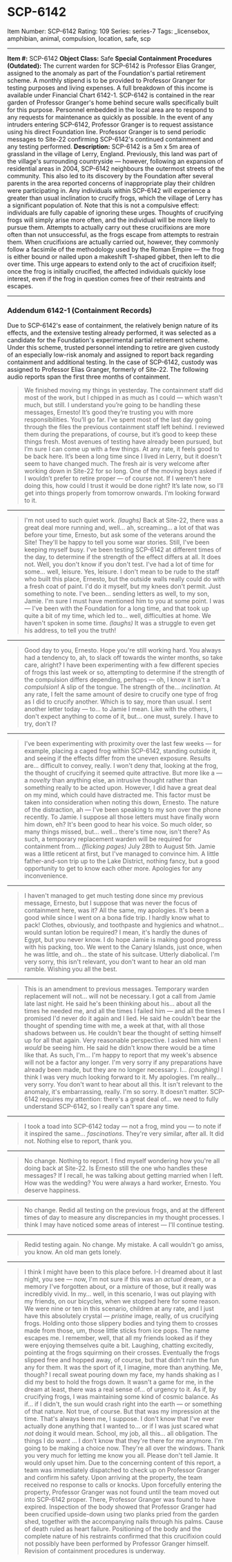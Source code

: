 # SCP-6142
Item Number: SCP-6142
Rating: 109
Series: series-7
Tags: _licensebox, amphibian, animal, compulsion, location, safe, scp

---

**Item #:** SCP-6142
**Object Class:** Safe
**Special Containment Procedures (Outdated):** The current warden for SCP-6142 is Professor Elias Granger, assigned to the anomaly as part of the Foundation's partial retirement scheme. A monthly stipend is to be provided to Professor Granger for testing purposes and living expenses. A full breakdown of this income is available under Financial Chart 6142-1.
SCP-6142 is contained in the rear garden of Professor Granger's home behind secure walls specifically built for this purpose. Personnel embedded in the local area are to respond to any requests for maintenance as quickly as possible. In the event of any intruders entering SCP-6142, Professor Granger is to request assistance using his direct Foundation line.
Professor Granger is to send periodic messages to Site-22 confirming SCP-6142's continued containment and any testing performed.
**Description:** SCP-6142 is a 5m x 5m area of grassland in the village of Lerry, England. Previously, this land was part of the village's surrounding countryside — however, following an expansion of residential areas in 2004, SCP-6142 neighbours the outermost streets of the community. This also led to its discovery by the Foundation after several parents in the area reported concerns of inappropriate play their children were participating in.
Any individuals within SCP-6142 will experience a greater than usual inclination to crucify frogs, which the village of Lerry has a significant population of.
Note that this is not a compulsive effect: individuals are fully capable of ignoring these urges. Thoughts of crucifying frogs will simply arise more often, and the individual will be more likely to pursue them. Attempts to actually carry out these crucifixions are more often than not unsuccessful, as the frogs escape from attempts to restrain them. When crucifixions are actually carried out, however, they commonly follow a facsimile of the methodology used by the Roman Empire — the frog is either bound or nailed upon a makeshift T-shaped gibbet, then left to die over time.
This urge appears to extend only to the act of crucifixion itself; once the frog is initially crucified, the affected individuals quickly lose interest, even if the frog in question comes free of their restraints and escapes.
* * *
### **Addendum 6142-1 (Containment Records)**
Due to SCP-6142's ease of containment, the relatively benign nature of its effects, and the extensive testing already performed, it was selected as a candidate for the Foundation's experimental partial retirement scheme. Under this scheme, trusted personnel intending to retire are given custody of an especially low-risk anomaly and assigned to report back regarding containment and additional testing.
In the case of SCP-6142, custody was assigned to Professor Elias Granger, formerly of Site-22. The following audio reports span the first three months of containment.
> We finished moving my things in yesterday. The containment staff did most of the work, but I chipped in as much as I could — which wasn't much, but still. I understand you’re going to be handling these messages, Ernesto! It’s good they’re trusting you with more responsibilities. You’ll go far.
> I’ve spent most of the last day going through the files the previous containment staff left behind. I reviewed them during the preparations, of course, but it’s good to keep these things fresh. Most avenues of testing have already been pursued, but I’m sure I can come up with a few things.
> At any rate, it feels good to be back here. It’s been a long time since I lived in Lerry, but it doesn't seem to have changed much. The fresh air is very welcome after working down in Site-22 for so long. One of the moving boys asked if I wouldn’t prefer to retire proper — of course not. If I weren't here doing this, how could I trust it would be done right?
> It’s late now, so I’ll get into things properly from tomorrow onwards. I'm looking forward to it.
* * *
> I'm not used to such quiet work. _(laughs)_ Back at Site-22, there was a great deal more running and, well… ah, screaming… a lot of that was before your time, Ernesto, but ask some of the veterans around the Site! They'll be happy to tell you some war stories.
> Still, I've been keeping myself busy. I've been testing SCP-6142 at different times of the day, to determine if the strength of the effect differs at all. It does not. Well, you don't know if you don't test.
> I've had a lot of time for some… well, leisure. Yes, leisure. I don't mean to be rude to the staff who built this place, Ernesto, but the outside walls really could do with a fresh coat of paint. I'd do it myself, but my knees don't permit. Just something to note.
> I've been… sending letters as well, to my son, Jamie. I'm sure I must have mentioned him to you at some point. I was — I've been with the Foundation for a long time, and that took up quite a bit of my time, which led to… well, difficulties at home. We haven't spoken in some time. _(laughs)_ It was a struggle to even get his address, to tell you the truth!
* * *
> Good day to you, Ernesto. Hope you're still working hard. You always had a tendency to, ah, to slack off towards the winter months, so take care, alright?
> I have been experimenting with a few different species of frogs this last week or so, attempting to determine if the strength of the compulsion differs depending, perhaps — oh, I know it isn't a _compulsion_! A slip of the tongue. The strength of the… _inclination_.
> At any rate, I felt the same amount of desire to crucify one type of frog as I did to crucify another. Which is to say, more than usual.
> I sent another letter today — to… to Jamie I mean. Like with the others, I don't expect anything to come of it, but… one must, surely. I have to try, don't I?
* * *
> I've been experimenting with proximity over the last few weeks — for example, placing a caged frog within SCP-6142, standing outside it, and seeing if the effects differ from the uneven exposure.
> Results are… difficult to convey, really. I won't deny that, looking at the frog, the thought of crucifying it seemed quite attractive. But more like a — a _novelty_ than anything else, an intrusive thought rather than something really to be acted upon. However, I did have a great deal on my mind, which could have distracted me. This factor must be taken into consideration when noting this down, Ernesto.
> The nature of the distraction, ah — I've been speaking to my son over the phone recently. To Jamie. I suppose all those letters must have finally worn him down, eh? It's been good to hear his voice. So much older, so many things missed, but… well… there's time now, isn't there?
> As such, a temporary replacement warden will be required for containment from… _(flicking pages)_ July 28th to August 5th. Jamie was a little reticent at first, but I've managed to convince him. A little father-and-son trip up to the Lake District, nothing fancy, but a good opportunity to get to know each other more.
> Apologies for any inconvenience.
* * *
> I haven't managed to get much testing done since my previous message, Ernesto, but I suppose that was never the focus of containment here, was it? All the same, my apologies.
> It's been a good while since I went on a bona fide trip. I hardly know what to pack! Clothes, obviously, and toothpaste and hygienics and whatnot… would suntan lotion be required? I mean, it's hardly the dunes of Egypt, but you never know.
> I do hope Jamie is making good progress with his packing, too. We went to the Canary Islands, just once, when he was little, and oh… the state of his suitcase. Utterly diabolical.
> I'm very sorry, this isn't relevant, you don't want to hear an old man ramble. Wishing you all the best.
* * *
> This is an amendment to previous messages. Temporary warden replacement will not… will not be necessary. I got a call from Jamie late last night.
> He said he's been thinking about his… about all the times he needed me, and all the times I failed him — and all the times I promised I'd never do it again and I lied. He said he couldn't bear the thought of spending time with me, a week at that, with all those shadows between us. He couldn't bear the thought of setting himself up for all that again. Very reasonable perspective. I asked him when I _would_ be seeing him. He said he didn't know there would be a time like that.
> As such, I'm… I'm happy to report that my week's absence will not be a factor any longer. I'm very sorry if any preparations have already been made, but they are no longer necessary. I…
> _(coughing)_
> I think I was very much looking forward to it.
> My apologies. I'm really… very sorry. You don't want to hear about all this. It isn't relevant to the anomaly, it's embarrassing, really. I'm so sorry. It doesn't matter. SCP-6142 requires my attention: there's a great deal of… we need to fully understand SCP-6142, so I really can't spare any time.
* * *
> I took a toad into SCP-6142 today — not a frog, mind you — to note if it inspired the same… _fascinations_. They're very similar, after all.
> It did not. Nothing else to report, thank you.
* * *
> No change. Nothing to report. I find myself wondering how you're all doing back at Site-22. Is Ernesto still the one who handles these messages? If I recall, he was talking about getting married when I left. How was the wedding? You were always a hard worker, Ernesto.
> You deserve happiness.
* * *
> No change. Redid all testing on the previous frogs, and at the different times of day to measure any discrepancies in my thought processes. I think I may have noticed some areas of interest — I'll continue testing.
* * *
> Redid testing again. No change. My mistake.
> A call wouldn't go amiss, you know. An old man gets lonely.
* * *
> I think I might have been to this place before. I-I dreamed about it last night, you see — now, I'm not sure if this was an _actual_ dream, or a memory I've forgotten about, or a mixture of those, but it really was incredibly vivid.
> In my… well, in this scenario, I was out playing with my friends, on our bicycles, when we stopped here for some reason. We were nine or ten in this scenario, children at any rate, and I just have this absolutely crystal — _pristine_ image, really, of us crucifying frogs. Holding onto those slippery bodies and tying them to crosses made from those, um, those little sticks from ice pops. The name escapes me.
> I remember, well, that all my friends looked as if they were enjoying themselves quite a bit. Laughing, chatting excitedly, pointing at the frogs squirming on their crosses. Eventually the frogs slipped free and hopped away, of course, but that didn't ruin the fun any for them. It was the sport of it, I imagine, more than anything.
> Me, though? I recall sweat pouring down my face, my hands shaking as I did my best to hold the frogs down. It wasn't a game for me, in the dream at least, there was a real sense of… of urgency to it. As if, by crucifying frogs, I was maintaining some kind of cosmic balance. As if… if I didn't, the sun would crash right into the earth — or something of that nature.
> Not true, of course. But that was my impression at the time.
> That's always been me, I suppose. I don't know that I've ever actually done anything that I wanted to… or if I was just scared what _not_ doing it would mean. School, my job, all this… all obligation.
> The things I do _want_ … I don't know that they're there for me anymore.
> I'm going to be making a choice now. They're all over the windows. Thank you very much for letting me know you all.
> Please don't tell Jamie. It would only upset him.
Due to the concerning content of this report, a team was immediately dispatched to check up on Professor Granger and confirm his safety.
Upon arriving at the property, the team received no response to calls or knocks. Upon forcefully entering the property, Professor Granger was not found until the team moved out into SCP-6142 proper.
There, Professor Granger was found to have expired.
Inspection of the body showed that Professor Granger had been crucified upside-down using two planks pried from the garden shed, together with the accompanying nails through his palms. Cause of death ruled as heart failure. Positioning of the body and the complete nature of his restraints confirmed that this crucifixion could not possibly have been performed by Professor Granger himself.
Revision of containment procedures is underway.